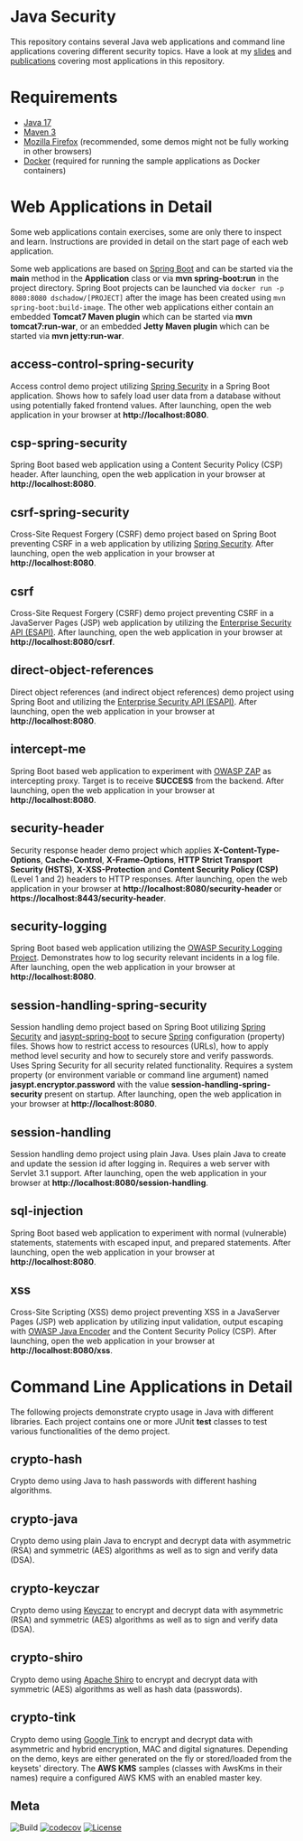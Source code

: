 Java Security
============
This repository contains several Java web applications and command line applications covering different security topics. Have a look at my [slides](https://blog.dominikschadow.de/events) and [publications](https://blog.dominikschadow.de/publications) covering most applications in this repository.

# Requirements
- [Java 17](https://dev.java)
- [Maven 3](http://maven.apache.org)
- [Mozilla Firefox](https://www.mozilla.org) (recommended, some demos might not be fully working in other browsers)
- [Docker](https://www.docker.com) (required for running the sample applications as Docker containers) 

# Web Applications in Detail
Some web applications contain exercises, some are only there to inspect and learn. Instructions are provided in detail on the start page of each web application.

Some web applications are based on [Spring Boot](http://projects.spring.io/spring-boot) and can be started via the **main** method in the **Application** class or via **mvn spring-boot:run** in the project directory. Spring Boot projects can be launched via `docker run -p 8080:8080 dschadow/[PROJECT]` after the image has been created using `mvn spring-boot:build-image`. The other web applications either contain an embedded **Tomcat7 Maven plugin** which can be started via **mvn tomcat7:run-war**, or an embedded **Jetty Maven plugin** which can be started via **mvn jetty:run-war**.

## access-control-spring-security
Access control demo project utilizing [Spring Security](http://projects.spring.io/spring-security) in a Spring Boot application. Shows how to safely load user data from a database without using potentially faked frontend values. After launching, open the web application in your browser at **http://localhost:8080**.

## csp-spring-security
Spring Boot based web application using a Content Security Policy (CSP) header. After launching, open the web application in your browser at **http://localhost:8080**.

## csrf-spring-security
Cross-Site Request Forgery (CSRF) demo project based on Spring Boot preventing CSRF in a web application by utilizing [Spring Security](http://projects.spring.io/spring-security). After launching, open the web application in your browser at **http://localhost:8080**. 

## csrf
Cross-Site Request Forgery (CSRF) demo project preventing CSRF in a JavaServer Pages (JSP) web application by utilizing  the [Enterprise Security API (ESAPI)](https://www.owasp.org/index.php/Category:OWASP_Enterprise_Security_API). After launching, open the web application in your browser at **http://localhost:8080/csrf**.

## direct-object-references
Direct object references (and indirect object references) demo project using Spring Boot and utilizing the [Enterprise Security API (ESAPI)](https://www.owasp.org/index.php/Category:OWASP_Enterprise_Security_API). After launching, open the web application in your browser at **http://localhost:8080**.

## intercept-me
Spring Boot based web application to experiment with [OWASP ZAP](https://www.owasp.org/index.php/OWASP_Zed_Attack_Proxy_Project) as intercepting proxy. Target is to receive **SUCCESS** from the backend. After launching, open the web application in your browser at **http://localhost:8080**.

## security-header
Security response header demo project which applies **X-Content-Type-Options**, **Cache-Control**, **X-Frame-Options**, **HTTP Strict Transport Security (HSTS)**, **X-XSS-Protection** and **Content Security Policy (CSP)** (Level 1 and 2) headers to HTTP responses. After launching, open the web application in your browser at **http://localhost:8080/security-header** or **https://localhost:8443/security-header**.

## security-logging
Spring Boot based web application utilizing the [OWASP Security Logging Project](https://www.owasp.org/index.php/OWASP_Security_Logging_Project). Demonstrates how to log security relevant incidents in a log file. After launching, open the web application in your browser at **http://localhost:8080**.

## session-handling-spring-security
Session handling demo project based on Spring Boot utilizing [Spring Security](http://projects.spring.io/spring-security) and [jasypt-spring-boot](https://github.com/ulisesbocchio/jasypt-spring-boot) to secure [Spring](http://spring.io) configuration (property) files. Shows how to restrict access to resources (URLs), how to apply method level security and how to securely store and verify passwords. Uses Spring Security for all security related functionality. Requires a system property (or environment variable or command line argument) named **jasypt.encryptor.password** with the value **session-handling-spring-security** present on startup. After launching, open the web application in your browser at **http://localhost:8080**.

## session-handling
Session handling demo project using plain Java. Uses plain Java to create and update the session id after logging in. Requires a web server with Servlet 3.1 support. After launching, open the web application in your browser at **http://localhost:8080/session-handling**.

## sql-injection
Spring Boot based web application to experiment with normal (vulnerable) statements, statements with escaped input, and prepared statements. After launching, open the web application in your browser at **http://localhost:8080**.

## xss
Cross-Site Scripting (XSS) demo project preventing XSS in a JavaServer Pages (JSP) web application by utilizing input validation, output escaping with [OWASP Java Encoder](https://www.owasp.org/index.php/OWASP_Java_Encoder_Project) and the Content Security Policy (CSP). After launching, open the web application in your browser at **http://localhost:8080/xss**.

# Command Line Applications in Detail
The following projects demonstrate crypto usage in Java with different libraries. Each project contains one or more JUnit **test** classes to test various functionalities of the demo project.

## crypto-hash
Crypto demo using Java to hash passwords with different hashing algorithms.

## crypto-java
Crypto demo using plain Java to encrypt and decrypt data with asymmetric (RSA) and symmetric (AES) algorithms as well as to sign and verify data (DSA).

## crypto-keyczar
Crypto demo using [Keyczar](http://www.keyczar.org) to encrypt and decrypt data with asymmetric (RSA) and symmetric (AES) algorithms as well as to sign and verify data (DSA). 

## crypto-shiro
Crypto demo using [Apache Shiro](http://shiro.apache.org) to encrypt and decrypt data with symmetric (AES) algorithms as well as hash data (passwords). 

## crypto-tink
Crypto demo using [Google Tink](https://github.com/google/tink) to encrypt and decrypt data with asymmetric and hybrid encryption, MAC and digital signatures. Depending on the demo, keys are either generated on the fly or stored/loaded from the keysets' directory. The **AWS KMS** samples (classes with AwsKms in their names) require a configured AWS KMS with an enabled master key.

## Meta
![Build](https://github.com/dschadow/JavaSecurity/workflows/Build/badge.svg) [![codecov](https://codecov.io/gh/dschadow/JavaSecurity/branch/main/graph/badge.svg?token=3raAUutQ8l)](https://codecov.io/gh/dschadow/JavaSecurity) [![License](https://img.shields.io/badge/License-Apache%202.0-blue.svg)](https://opensource.org/licenses/Apache-2.0)